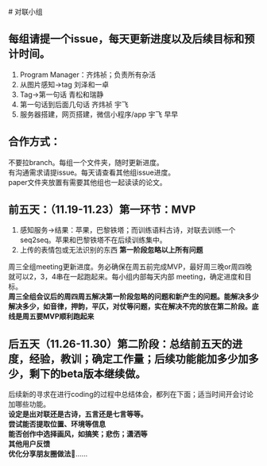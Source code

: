 ﻿﻿# 对联小组## 每组请提一个issue，每天更新进度以及后续目标和预计时间。  1.	Program Manager：齐炜祯；负责所有杂活2.	从图片感知->tag 刘泽和一卓3.	Tag->第一句话 青松和瑞静4.	第一句话到后面几句话  齐炜祯 宇飞5.	服务器搭建，网页搭建，微信小程序/app 宇飞 早早## 合作方式：不要拉branch。每组一个文件夹，随时更新进度。  有沟通需求请提issue。每天请查看其他组issue进度。  paper文件夹放置有需要其他组也一起读读的论文。  ## 前五天：（11.19-11.23）第一环节：MVP1.	感知服务->结果：苹果，巴黎铁塔；而训练语料古诗，对联去训练一个seq2seq。苹果和巴黎铁塔不在后续训练集中。2.	上传的表情包或无法识别的东西**第一阶段忽略以上所有问题**      周三全组meeting更新进度。务必确保在周五前完成MVP，最好周三晚or周四晚就可以2，3，4串在一起跑起来。每小组内部每天内部  meeting，确定进度和目标。  **周三全组会议后的周四周五解决第一阶段忽略的问题和新产生的问题。能解决多少解决多少，如音律，押韵，平仄，对仗等问题，实在解决不完的放在第二阶段。底线是周五要MVP顺利跑起来**## 后五天（11.26-11.30）第二阶段：总结前五天的进度，经验，教训；确定工作量；后续功能能加多少加多少，剩下的beta版本继续做。  后续新的寻求在进行coding的过程中总结体会，都列在下面；适当时间开会讨论加哪些功能。  **设定是出对联还是古诗，五言还是七言等等。**  **尝试能否提取位置、环境等信息**  **能否创作中选择画风，如搞笑；悲伤；潇洒等**  **其他用户反馈**  **优化分享朋友圈做法**……